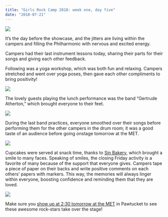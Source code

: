 ```yaml
---
title: "Girls Rock Camp 2018: week one, day five"
date: "2018-07-21"
---
```


[![](/uploads/blogposts/IMG_4200-1024x768.jpg)](http://girlsrockri.org/wp-content/uploads/2018/07/IMG_4200.jpg)

It’s the day before the showcase, and the jitters are living within the campers and filling the Philharmonic with nervous and excited energy.

Campers had their last instrument lessons today, sharing their parts for their songs and giving each other feedback.

Following was a yoga workshop, which was both fun and relaxing. Campers stretched and went over yoga poses, then gave each other compliments to bring positivity!

[![](/uploads/blogposts/IMG_4204-1024x768.jpg)](http://girlsrockri.org/wp-content/uploads/2018/07/IMG_4204.jpg)

The lovely guests playing the lunch performance was the band “Gertrude Atherton,” which brought everyone to their feet.

[![](/uploads/blogposts/IMG_4218-1024x577.jpg)](http://girlsrockri.org/wp-content/uploads/2018/07/IMG_4218.jpg)

During the last band practices, everyone smoothed over their songs before performing them for the other campers in the drum room; it was a good taste of an audience before going onstage tomorrow at the MET.

[![](/uploads/blogposts/IMG_4262-1024x768.jpg)](http://girlsrockri.org/wp-content/uploads/2018/07/IMG_4262.jpg)

Cupcakes were served at snack time, thanks to [Sin Bakery](https://www.eatwicked.com/), which brought a smile to many faces. Speaking of smiles, the closing Friday activity is a favorite of many because of the support that everyone gives. Campers tape a piece of paper on their backs and write positive comments on each others’ papers with markers. This way, the memories will always linger within everyone, boosting confidence and reminding them that they are loved.

[![](/uploads/blogposts/DSC_0126-1024x681.jpg)](http://girlsrockri.org/wp-content/uploads/2018/07/DSC_0126.jpg)

Make sure you [show up at 2:30 tomorrow at the MET](https://www.facebook.com/events/1843312269025340/) in Pawtucket to see these awesome rock-stars take over the stage!
